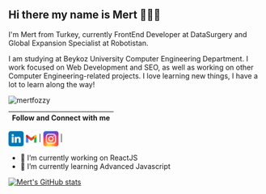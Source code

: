 ## Hi there my name is Mert 👨🏻‍💻
I'm Mert from Turkey, currently FrontEnd Developer at DataSurgery and Global Expansion Specialist at Robotistan.

I am studying at Beykoz University Computer Engineering Department. I work focused on Web Development and SEO, as well as working on other Computer Engineering-related projects.
I love learning new things, I have a lot to learn along the way!

<p align="left"> <img src="https://komarev.com/ghpvc/?username=mertfozzy&label=Profile%20views&color=0e75b6&style=flat" alt="mertfozzy" /> </p>


|Follow and Connect with me|
|-----|

|<a href="https://www.linkedin.com/in/mertaltuntas/"><img align="left" alt="Mert's LinkedIn" width="30px" src="https://github.com/edent/SuperTinyIcons/blob/master/images/svg/linkedin.svg" /></a>
<a href="https://www.instagram.com/mertfozzy/" target="blank"><img align="center" src="https://github.com/edent/SuperTinyIcons/blob/master/images/svg/instagram.svg" alt="mertfozzy" width="30"/></a> 
<a href="mailto:mertfozzy@gmail.com"><img align="left" alt="Mert's Email address" width="30px" src="https://github.com/edent/SuperTinyIcons/blob/master/images/svg/gmail.svg" /></a>|



- 🔭 I’m currently working on ReactJS
- 🌱 I’m currently learning Advanced Javascript


[![Mert's GitHub stats](https://github-readme-stats.vercel.app/api?username=mertfozzy)](https://github.com/anuraghazra/github-readme-stats)
